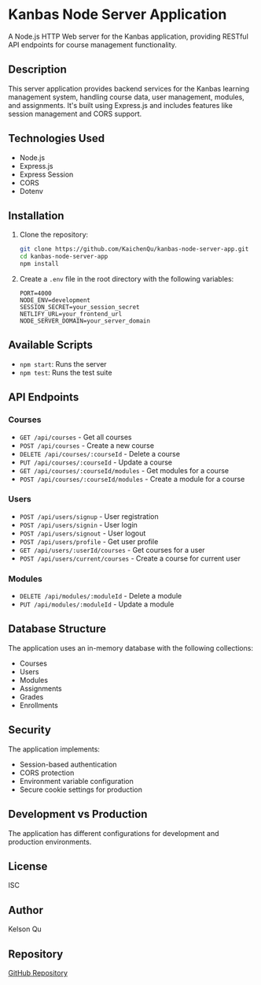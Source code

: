 # Kanbas Node Server Application

A Node.js HTTP Web server for the Kanbas application, providing RESTful API endpoints for course management functionality.

## Description

This server application provides backend services for the Kanbas learning management system, handling course data, user management, modules, and assignments. It's built using Express.js and includes features like session management and CORS support.

## Technologies Used

- Node.js
- Express.js
- Express Session
- CORS
- Dotenv

## Installation

1. Clone the repository:

   ```bash
   git clone https://github.com/KaichenQu/kanbas-node-server-app.git
   cd kanbas-node-server-app
   npm install
   ```

2. Create a `.env` file in the root directory with the following variables:
   ```plaintext
   PORT=4000
   NODE_ENV=development
   SESSION_SECRET=your_session_secret
   NETLIFY_URL=your_frontend_url
   NODE_SERVER_DOMAIN=your_server_domain
   ```

## Available Scripts

- `npm start`: Runs the server
- `npm test`: Runs the test suite

## API Endpoints

### Courses

- `GET /api/courses` - Get all courses
- `POST /api/courses` - Create a new course
- `DELETE /api/courses/:courseId` - Delete a course
- `PUT /api/courses/:courseId` - Update a course
- `GET /api/courses/:courseId/modules` - Get modules for a course
- `POST /api/courses/:courseId/modules` - Create a module for a course

### Users

- `POST /api/users/signup` - User registration
- `POST /api/users/signin` - User login
- `POST /api/users/signout` - User logout
- `POST /api/users/profile` - Get user profile
- `GET /api/users/:userId/courses` - Get courses for a user
- `POST /api/users/current/courses` - Create a course for current user

### Modules

- `DELETE /api/modules/:moduleId` - Delete a module
- `PUT /api/modules/:moduleId` - Update a module

## Database Structure

The application uses an in-memory database with the following collections:

- Courses
- Users
- Modules
- Assignments
- Grades
- Enrollments

## Security

The application implements:

- Session-based authentication
- CORS protection
- Environment variable configuration
- Secure cookie settings for production

## Development vs Production

The application has different configurations for development and production environments.

## License

ISC

## Author

Kelson Qu

## Repository

[GitHub Repository](https://github.com/KaichenQu/kanbas-node-server-app)
